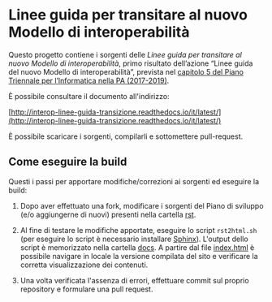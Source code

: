 # Linee guida per transitare al nuovo Modello di interoperabilità

Questo progetto contiene i sorgenti delle *Linee guida per transitare al nuovo Modello di interoperabilità*, primo risultato dell’azione “Linee guida del nuovo Modello di interoperabilità”, prevista nel [capitolo 5 del Piano Triennale per l’Informatica nella PA (2017-2019)](https://pianotriennale-ict.readthedocs.io/it/latest/doc/05_modello-di-interoperabilita.html).

È possibile consultare il documento all'indirizzo: 

[http://interop-linee-guida-transizione.readthedocs.io/it/latest/](http://interop-linee-guida-transizione.readthedocs.io/it/latest/)

È possibile scaricare i sorgenti, compilarli e sottomettere pull-request.

## Come eseguire la build 

Questi i passi per apportare modifiche/correzioni ai sorgenti ed eseguire la build:

1. Dopo aver effettuato una fork, modificare i sorgenti del Piano di sviluppo (e/o aggiungerne di nuovi) presenti nella cartella [rst](rst). 

2. Al fine di testare le modifiche apportate, eseguire lo script `rst2html.sh` (per eseguire lo script è necessario installare [Sphinx](http://www.sphinx-doc.org/en/stable/)). L'output dello script è memorizzato nella cartella [docs](docs). A partire dal file [index.html](docs/index.html) è possibile navigare in locale la versione compilata del sito e verificare la corretta visualizzazione dei contenuti.

3. Una volta verificata l'assenza di errori, effettuare commit sul proprio repository e formulare una pull request.
